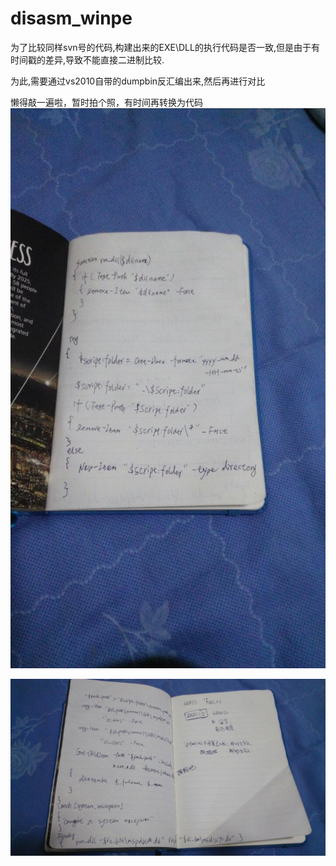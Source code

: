# disasm_winpe

为了比较同样svn号的代码,构建出来的EXE\DLL的执行代码是否一致,但是由于有时间戳的差异,导致不能直接二进制比较.

为此,需要通过vs2010自带的dumpbin反汇编出来,然后再进行对比


懒得敲一遍啦，暂时拍个照，有时间再转换为代码
![](https://github.com/CodeJuan/disasm_winpe/raw/master/1.jpg)


![](https://github.com/CodeJuan/disasm_winpe/raw/master/2.jpg)
